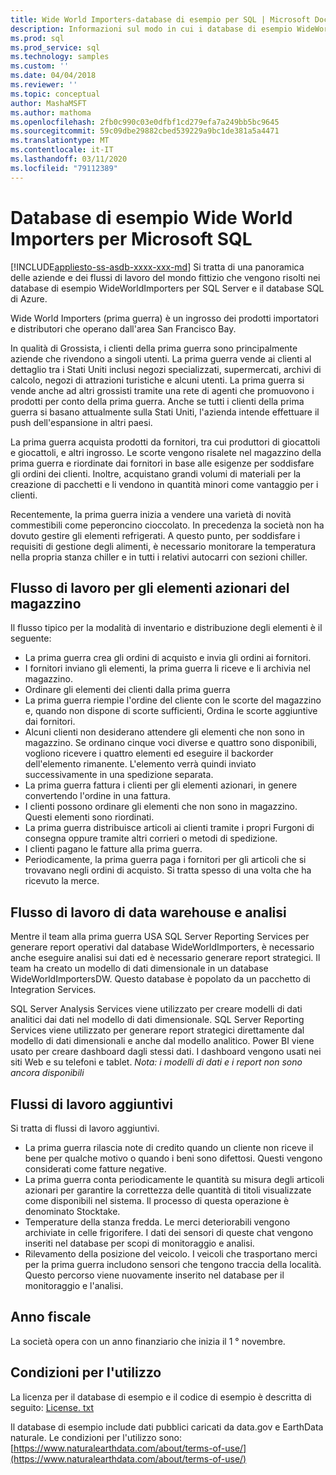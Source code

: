 ```yaml
---
title: Wide World Importers-database di esempio per SQL | Microsoft Docs
description: Informazioni sul modo in cui i database di esempio WideWorldImporters supportano i flussi di lavoro della società WideWorldImporters fittizia.
ms.prod: sql
ms.prod_service: sql
ms.technology: samples
ms.custom: ''
ms.date: 04/04/2018
ms.reviewer: ''
ms.topic: conceptual
author: MashaMSFT
ms.author: mathoma
ms.openlocfilehash: 2fb0c990c03e0dfbf1cd279efa7a249bb5bc9645
ms.sourcegitcommit: 59c09dbe29882cbed539229a9bc1de381a5a4471
ms.translationtype: MT
ms.contentlocale: it-IT
ms.lasthandoff: 03/11/2020
ms.locfileid: "79112389"
---
```

# <a name="wide-world-importers-sample-databases-for-microsoft-sql"></a>Database di esempio Wide World Importers per Microsoft SQL
[!INCLUDE[appliesto-ss-asdb-xxxx-xxx-md](../includes/appliesto-ss-asdb-xxxx-xxx-md.md)]
Si tratta di una panoramica delle aziende e dei flussi di lavoro del mondo fittizio che vengono risolti nei database di esempio WideWorldImporters per SQL Server e il database SQL di Azure.  

Wide World Importers (prima guerra) è un ingrosso dei prodotti importatori e distributori che operano dall'area San Francisco Bay.

In qualità di Grossista, i clienti della prima guerra sono principalmente aziende che rivendono a singoli utenti. La prima guerra vende ai clienti al dettaglio tra i Stati Uniti inclusi negozi specializzati, supermercati, archivi di calcolo, negozi di attrazioni turistiche e alcuni utenti. La prima guerra si vende anche ad altri grossisti tramite una rete di agenti che promuovono i prodotti per conto della prima guerra. Anche se tutti i clienti della prima guerra si basano attualmente sulla Stati Uniti, l'azienda intende effettuare il push dell'espansione in altri paesi.

La prima guerra acquista prodotti da fornitori, tra cui produttori di giocattoli e giocattoli, e altri ingrosso. Le scorte vengono risalete nel magazzino della prima guerra e riordinate dai fornitori in base alle esigenze per soddisfare gli ordini dei clienti. Inoltre, acquistano grandi volumi di materiali per la creazione di pacchetti e li vendono in quantità minori come vantaggio per i clienti.

Recentemente, la prima guerra inizia a vendere una varietà di novità commestibili come peperoncino cioccolato.  In precedenza la società non ha dovuto gestire gli elementi refrigerati. A questo punto, per soddisfare i requisiti di gestione degli alimenti, è necessario monitorare la temperatura nella propria stanza chiller e in tutti i relativi autocarri con sezioni chiller.

## <a name="workflow-for-warehouse-stock-items"></a>Flusso di lavoro per gli elementi azionari del magazzino

Il flusso tipico per la modalità di inventario e distribuzione degli elementi è il seguente:
- La prima guerra crea gli ordini di acquisto e invia gli ordini ai fornitori.
- I fornitori inviano gli elementi, la prima guerra li riceve e li archivia nel magazzino.
- Ordinare gli elementi dei clienti dalla prima guerra
- La prima guerra riempie l'ordine del cliente con le scorte del magazzino e, quando non dispone di scorte sufficienti, Ordina le scorte aggiuntive dai fornitori.
- Alcuni clienti non desiderano attendere gli elementi che non sono in magazzino. Se ordinano cinque voci diverse e quattro sono disponibili, vogliono ricevere i quattro elementi ed eseguire il backorder dell'elemento rimanente. L'elemento verrà quindi inviato successivamente in una spedizione separata.
- La prima guerra fattura i clienti per gli elementi azionari, in genere convertendo l'ordine in una fattura.
- I clienti possono ordinare gli elementi che non sono in magazzino. Questi elementi sono riordinati.
- La prima guerra distribuisce articoli ai clienti tramite i propri Furgoni di consegna oppure tramite altri corrieri o metodi di spedizione.
- I clienti pagano le fatture alla prima guerra.
- Periodicamente, la prima guerra paga i fornitori per gli articoli che si trovavano negli ordini di acquisto. Si tratta spesso di una volta che ha ricevuto la merce.

## <a name="data-warehouse-and-analysis-workflow"></a>Flusso di lavoro di data warehouse e analisi

Mentre il team alla prima guerra USA SQL Server Reporting Services per generare report operativi dal database WideWorldImporters, è necessario anche eseguire analisi sui dati ed è necessario generare report strategici. Il team ha creato un modello di dati dimensionale in un database WideWorldImportersDW. Questo database è popolato da un pacchetto di Integration Services.

SQL Server Analysis Services viene utilizzato per creare modelli di dati analitici dai dati nel modello di dati dimensionale. SQL Server Reporting Services viene utilizzato per generare report strategici direttamente dal modello di dati dimensionali e anche dal modello analitico. Power BI viene usato per creare dashboard dagli stessi dati. I dashboard vengono usati nei siti Web e su telefoni e tablet. *Nota: i modelli di dati e i report non sono ancora disponibili*

## <a name="additional-workflows"></a>Flussi di lavoro aggiuntivi

Si tratta di flussi di lavoro aggiuntivi.
- La prima guerra rilascia note di credito quando un cliente non riceve il bene per qualche motivo o quando i beni sono difettosi. Questi vengono considerati come fatture negative.
- La prima guerra conta periodicamente le quantità su misura degli articoli azionari per garantire la correttezza delle quantità di titoli visualizzate come disponibili nel sistema. Il processo di questa operazione è denominato Stocktake.
- Temperature della stanza fredda. Le merci deteriorabili vengono archiviate in celle frigorifere. I dati dei sensori di queste chat vengono inseriti nel database per scopi di monitoraggio e analisi.
- Rilevamento della posizione del veicolo. I veicoli che trasportano merci per la prima guerra includono sensori che tengono traccia della località. Questo percorso viene nuovamente inserito nel database per il monitoraggio e l'analisi.

## <a name="fiscal-year"></a>Anno fiscale

La società opera con un anno finanziario che inizia il 1 ° novembre.

## <a name="terms-of-use"></a>Condizioni per l'utilizzo

La licenza per il database di esempio e il codice di esempio è descritta di seguito: [License. txt](https://github.com/Microsoft/sql-server-samples/blob/master/license.txt)

Il database di esempio include dati pubblici caricati da data.gov e EarthData naturale. Le condizioni per l'utilizzo sono:[https://www.naturalearthdata.com/about/terms-of-use/](https://www.naturalearthdata.com/about/terms-of-use/)
